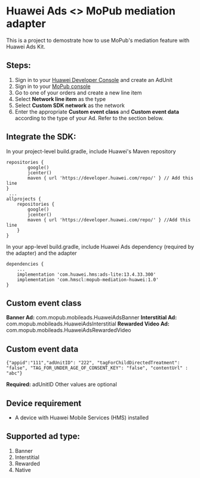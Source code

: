 # Huawei Ads <> MoPub mediation adapter
This is a project to demostrate how to use MoPub's mediation feature with Huawei Ads Kit.

## Steps:
1. Sign in to your [Huawei Developer Console](https://developer.huawei.com/consumer/en/console) and create an AdUnit
2. Sign in to your [MoPub console](https://app.mopub.com/)
3. Go to one of your orders and create a new line item
4. Select **Network line item** as the type
5. Select **Custom SDK network** as the network
6. Enter the appropriate **Custom event class** and **Custom event data** according to the type of your Ad. Refer to the section below.

## Integrate the SDK:
In your project-level build.gradle, include Huawei's Maven repository
```
repositories {
        google()
        jcenter()
        maven { url 'https://developer.huawei.com/repo/' } // Add this line
}
 ...
allprojects {
    repositories {
        google()
        jcenter()
        maven { url 'https://developer.huawei.com/repo/' } //Add this line
    }
}
```

In your app-level build.gradle, include Huawei Ads dependency (required by the adapter) and the adapter
```
dependencies {
    ...
    implementation 'com.huawei.hms:ads-lite:13.4.33.300'
    implementation 'com.hmscl:mopub-mediation-huawei:1.0'
}
```

## Custom event class
**Banner Ad:** com.mopub.mobileads.HuaweiAdsBanner
**Interstitial Ad:** com.mopub.mobileads.HuaweiAdsInterstitial
**Rewarded Video Ad:** com.mopub.mobileads.HuaweiAdsRewardedVideo

## Custom event data
```
{"appid":"111","adUnitID": "222", "tagForChildDirectedTreatment": "false", "TAG_FOR_UNDER_AGE_OF_CONSENT_KEY": "false", "contentUrl" : "abc"}
```
**Required:** adUnitID
Other values are optional

## Device requirement
- A device with Huawei Mobile Services (HMS) installed
 
## Supported ad type:
1. Banner
2. Interstitial
3. Rewarded
4. Native